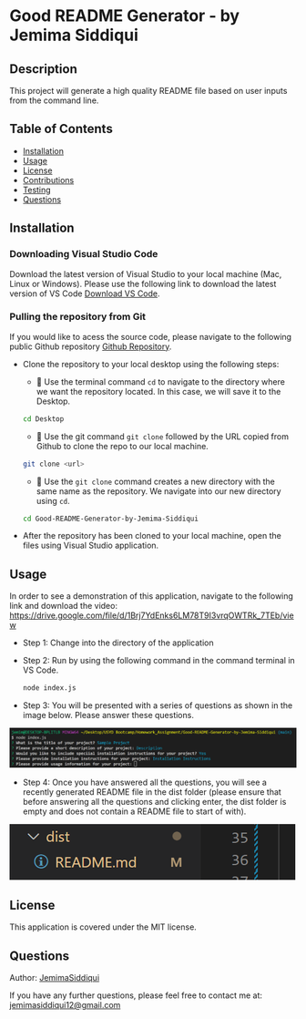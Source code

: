 # Good README Generator - by Jemima Siddiqui 
## Description
This project will generate a high quality README file based on user inputs from the command line. 
## Table of Contents
* [Installation](#installation)
* [Usage](#usage)
* [License](#license)
* [Contributions](#contributions)
* [Testing](#testing)
* [Questions](#questions)

## Installation

### Downloading Visual Studio Code 

 Download the latest version of Visual Studio to your local machine (Mac, Linux or Windows). Please use the following link to download the latest version of VS Code [Download VS Code](https://code.visualstudio.com/download). 

### Pulling the repository from Git 

If you would like to acess the source code, please navigate to the following public Github repository [Github Repository](https://github.com/JemimaSiddiqui/Good-README-Generator-by-Jemima-Siddiqui.git). 

* Clone the repository to your local desktop using the following steps:

  * 🔑 Use the terminal command `cd` to navigate to the directory where we want the repository located. In this case, we will save it to the Desktop. 

  ```bash
  cd Desktop
  ```

  * 🔑 Use the git command `git clone` followed by the URL copied from Github to clone the repo to our local machine.

  ```bash
  git clone <url>
  ```

  * 🔑 Use the `git clone` command creates a new directory with the same name as the repository. We navigate into our new directory using `cd`.

  ```bash
  cd Good-README-Generator-by-Jemima-Siddiqui
  ```
* After the repository has been cloned to your local machine, open the files using Visual Studio application. 

## Usage
In order to see a demonstration of this application, navigate to the following link and download the video: https://drive.google.com/file/d/1Brj7YdEnks6LM78T9I3vrqOWTRk_7TEb/view

* Step 1: Change into the directory of the application 
* Step 2: Run by using the following command in the command terminal in VS Code. 

  ```bash
  node index.js 
  ```
* Step 3: You will be presented with a series of questions as shown in the image below. Please answer these questions. 

![Prompts for user input](./asset/prompts.png)

* Step 4: Once you have answered all the questions, you will see a recently generated README file in the dist folder (please ensure that before answering all the questions and clicking enter, the dist folder is empty and does not contain a README file to start of with). 

![README file in dist folder](./asset/dist.png)

## License
This application is covered under the MIT license.

    
## Questions
Author: [JemimaSiddiqui](https://github.com/JemimaSiddiqui)

If you have any further questions, please feel free to contact me at: [jemimasiddiqui12@gmail.com](mailto:jemimasiddiqui12@gmail.com)
